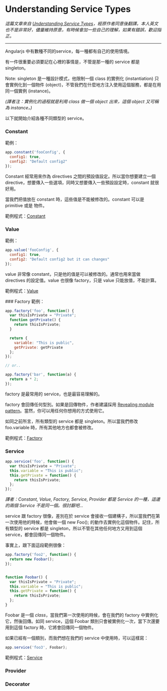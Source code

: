 Understanding Service Types
===========================

*這篇文章來自 <a href="http://angular-tips.com/blog/2013/08/understanding-service-types/" target="_blank">Understanding Service Types</a>，經原作者同意後翻譯。本人英文也不是非常好，儘量維持原意，有時候會加一些自己的理解，如果有錯誤，歡迎指正。*

---

Angularjs 中有數種不同的service，每一種都有自己的使用情境。

有一件很重要必須要記在心裡的事情是，不管是那一種的 service 都是 singleton。

Note: singleton 是一種設計模式，他限制一個 class 的實例化 (instantiation) 只會實例化到一個物件 (object)，不管我們在什麼地方注入使用這個服務，都是在用同一個實例 (instance)。

*(譯者注：實例化的過程就是利用 class 做一個 object 出來，這個 object 又可稱為 instance。)*

以下就開始介紹各種不同類型的 service。

### Constant
範例：
```javascript
app.constant('fooConfig', {     
  config1: true,     
  config2: "Default config2"     
});     
```
Constant 經常用來作為 directives 之間的預設值設定。所以當你想要建立一個 directive，想要傳入一些選項，同時又想要傳入一些預設設定時，constant 就很好用。
  
當我們把值放在 constant 時，這些值是不能被修改的。constant 可以是 primitive 或是 物件。

範例程式：<a href="http://jsbin.com/ayohuz/2/edit">Constant</a>    

### Value
範例：
```javascript
app.value('fooConfig', {    
  config1: true,    
  config2: "Default config2 but it can changes"    
});
```
value 非常像 constant，只是他的值是可以被修改的。通常也用來當做 directives 的設定值。value 也很像 factory，只是 value 只能放值，不能計算。

範例程式：<a href="http://jsbin.com/ayohuz/5/edit">Value</a>

### Factory
範例：
```javascript
app.factory('foo', function() {
  var thisIsPrivate = "Private";
  function getPrivate() {
    return thisIsPrivate;
  }

  return {
    variable: "This is public",
    getPrivate: getPrivate
  };
});

// or..

app.factory('bar', function(a) {
  return a * 2;
});
```
factory 是最常用的 service，也是最容易理解的。

factory 會回傳任何型別。如果是回傳物件，作者建議採用 <a href="http://addyosmani.com/resources/essentialjsdesignpatterns/book/#revealingmodulepatternjavascript" target="_blank">Revealing module pattern</a>。當然，你可以用任何你想用的方式使用它。

如同之前所言，所有類型的 service 都是 singleton。所以當我們修改 foo.variable 時，所有其他地方也都會被修改。

範例程式：<a href="http://jsbin.com/ayohuz/7/edit" target="_blank">Factory</a>

### Service

```javascript
app.service('foo', function() {
  var thisIsPrivate = "Private";
  this.variable = "This is public";
  this.getPrivate = function() {
    return thisIsPrivate;
  };
});
```
*譯者：Constant, Value, Factory, Service, Provider 都是 Service 的一種，這邊的兩個 Service 不是同一個。很討厭吧...*

service 跟 factory 很像，差別在於 service 會接收一個建構子，所以當我們在第一次使用他的時候，他會做一個 new Foo(); 的動作去實例化這個物件。記住，所有類型的 service 都是 singleton，所以不管在其他任何地方又用到這個 service，都會回傳同一個物件。

事實上，跟下面這段範例很像：
```javascript
app.factory('foo2', function() {
  return new Foobar();
});


function Foobar() {
  var thisIsPrivate = "Private";
  this.variable = "This is public";
  this.getPrivate = function() {
    return thisIsPrivate;
  };
}
```
Foobar 是一個 *class*，當我們第一次使用的時候，會在我們的 factory 中實例化它，然後回傳。如同 service，這個 Foobar 類別只會被實例化一次，當下次還要用到這個 factory 時，它將會回傳同一個物件。

如果已經有一個類別，而我們想在我們的 service 中使用時，可以這樣寫：
```javascript
app.service('foo3', Foobar);
```
範例程式：<a href="http://jsbin.com/ayohuz/8/edit" target="_blank">Service</a>

### Provider
### Decorator
